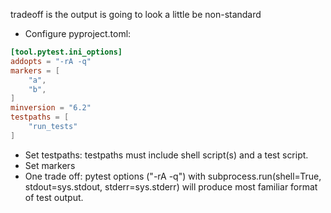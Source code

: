 tradeoff is the output is going to look a little be non-standard

* Configure pyproject.toml:

```toml
[tool.pytest.ini_options]
addopts = "-rA -q"
markers = [
    "a",
    "b",
]
minversion = "6.2"
testpaths = [
    "run_tests"
]
```

* Set testpaths: testpaths must include shell script(s) and a test script.
* Set markers
* One trade off: pytest options ("-rA -q") with subprocess.run(shell=True, stdout=sys.stdout, stderr=sys.stderr) will produce most familiar format of test output.